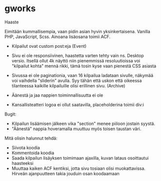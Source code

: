 # gworks
Haaste


Eimitään kummallisempia, vaan pidin asian hyvin yksinkertaisena.
Vanilla PHP, JavaScript, Scss.
Ainoana lisäosana toimii ACF.


- Kilpailut ovat custom post:eja (Event)

- Sivu ei ole responsiivinen, haastetta varten tehty vain ns. Desktop versio.
Itsellä ollut 4k näyttö niin pienemmissä resoluutioissa voi "kilpailut kohta" mennä rikki, tämä tosin kyse vaan pienestä CSS asiasta

- Sivussa ei ole paginationia, vaan 16 kilpailua ladataan sivulle, näkymää voi vaihdella "sliderin" avulla. Syy tähän että uskon että oikeessa tilanteessa kaikille kilpailuille olisi erillinen sivu. (Archive)
- Äänestä ja jaa nappien toiminnallisuutta ei ole
- Kansallisteatteri logoa ei ollut saatavilla, placeholderina toimii div:i

Bugit:

- Kilpailun lisäämisen jälkeen vika "section" menee piiloon jostain syystä.
- "Äänestä" nappia hoveramalla muuttuu myös toisen taustan väri.

Mitä olisin halunnut tehdä:
  - Siivota koodia
  - Kommentoida koodia
  - Saada kilpailun lisäyksen toimimaan ajaxilla, kuvan lataus osoittautui haasteeksi
  - Muuttaa kaiken ACF kentiksi, jotta sivu tosiaan olisi muokattavissa. Hirveän ajanpuutteen takia jouduin osan koodaamaan 
